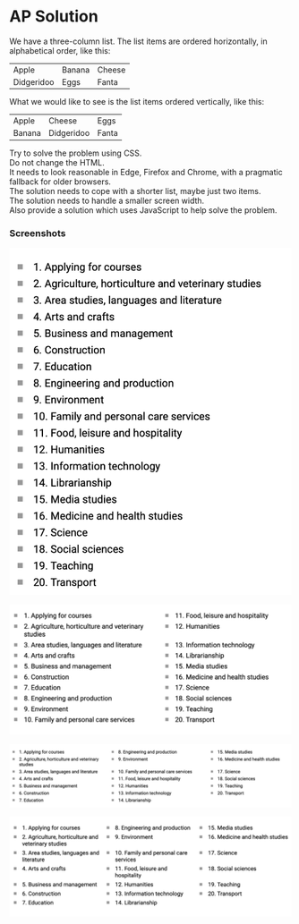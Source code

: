 # AP Solution

We have a three-column list. The list items are ordered horizontally, in alphabetical order, like this:

<table>
  <tr>
    <td>Apple</td>
    <td>Banana</td> 
    <td>Cheese</td>
  </tr>
  <tr>
    <td>Didgeridoo</td>
    <td>Eggs</td> 
    <td>Fanta</td>
  </tr>
</table>     

What we would like to see is the list items ordered vertically, like this:       

<table>
  <tr>
    <td>Apple</td>
    <td>Cheese</td> 
    <td>Eggs</td>
  </tr>
  <tr>
    <td>Banana</td>
    <td>Didgeridoo</td> 
    <td>Fanta</td>
  </tr>
</table>

Try to solve the problem using CSS.    
Do not change the HTML.     
It needs to look reasonable in Edge, Firefox and Chrome, with a pragmatic fallback for older browsers.     
The solution needs to cope with a shorter list, maybe just two items.     
The solution needs to handle a smaller screen width.     
Also provide a solution which uses JavaScript to help solve the problem.     

### Screenshots

![Screenshot 1](https://github.com/alexpilugin/ap-responsive-list-with-columns/blob/main/screenshots/1-column.png "Screenshot 1")

![Screenshot 2](https://github.com/alexpilugin/ap-responsive-list-with-columns/blob/main/screenshots/2-columns.png "Screenshot 2")

![Screenshot 3](https://github.com/alexpilugin/ap-responsive-list-with-columns/blob/main/screenshots/3-columns-1.png "Screenshot 3")

![Screenshot 4](https://github.com/alexpilugin/ap-responsive-list-with-columns/blob/main/screenshots/3-columns-2.png "Screenshot 4")
